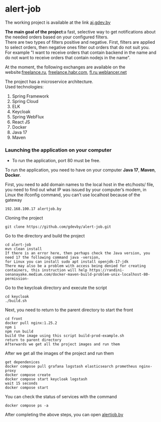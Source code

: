 # alert-job

The working project is available at the link [aj.gdev.by](https://aj.gdev.by)

**The main goal of the project**:a fast, selective way to get notifications about the needed orders based on your configured filters.<br>
There are two types of filters positive and negative. First, filters are applied to select orders, then negative ones filter out orders that do not suit you.<br>
For example "I want to receive orders that contain backend in the name and do not want to receive orders that contain nodejs in the name".<br>

At the moment, the following exchanges are available on the website:[freelance.ru](https://freelance.ru), [freelance.habr.com](https://freelance.habr.com), [fl.ru](https://www.fl.ru),[weblancer.net](https://www.weblancer.net)

The project has a microservice architecture.<br>
Used technologies:
<ol>
<li>Spring Framework</li>
<li>Spring Cloud</li>
<li>ELK</li>
<li>Keycloak</li>
<li>Spring WebFlux</li>
<li>React JS</li>
<li>Docker</li>
<li>Java 17</li>
<li>Maven</li>
</ol> 

### Launching the application on your computer

- To run the application, port 80 must be free.

To run the application, you need to have on your computer **Java 17**, **Maven**, **Docker**.<br>

First, you need to add domain names to the local host in the etc/hosts/ file, you need to find out what IP was issued by your computer’s modem, in Linux the ifconfig command, you can’t use localhost because of the gateway


```
192.168.100.17 alertjob.by
```
Cloning the project
```
git clone https://github.com/gdevby/alert-job.git
```
Go to the directory and build the project
```
cd alert-job
mvn clean install
If there is an error here, then perhaps check the Java version, you need 17 the following command java -version,
for Linux you can install sudo apt install openjdk-17-jdk
There may also be a problem with access being denied for creating containers, this instruction will help https://randini-senanayake.medium.com/docker-maven-build-problem-unix-localhost-80-permission-
```
Go to the keycloak directory and execute the script
```
cd keycloak
./build.sh
```
Next, you need to return to the parent directory to start the front
```
cd front
docker pull nginx:1.25.2
npm i
npm run build
build the image using this script build-prod-example.sh
return to parent directory
Afterwards we get all the project images and run them
```
After we get all the images of the project and run them
```
get dependenices
docker compose pull grafana logstash elasticsearch prometheus nginx-proxy
docker compose create
docker compose start keycloak logstash
wait 15 seconds
docker compose start
```
You can check the status of services with the command
```
docker compose ps -a
```
After completing the above steps, you can open [alertjob.by ](http://alertjob.by)
